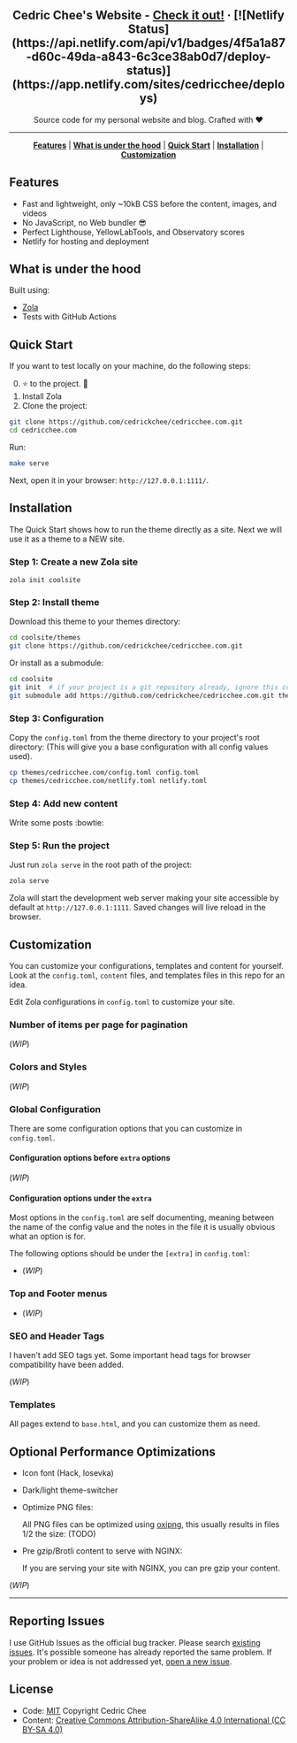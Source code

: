 <p align="center">
    <h2 align="center">Cedric Chee's Website - <a href="https://cedricchee.com">Check it out!</a> · [![Netlify Status](https://api.netlify.com/api/v1/badges/4f5a1a87-d60c-49da-a843-6c3ce38ab0d7/deploy-status)](https://app.netlify.com/sites/cedricchee/deploys)</h2>
</p>

<p align="center">Source code for my personal website and blog. Crafted with ♥</p>

---

<p align="center">
    <b><a href="README.md#features">Features</a></b>
    |
    <b><a href="README.md#what-is-under-the-hood">What is under the hood</a></b>
    |
    <b><a href="README.md#quick-start">Quick Start</a></b>
    |
    <b><a href="README.md#installation">Installation</a></b>
    |
    <b><a href="README.md#customization">Customization</a></b>
</p>

<!--<p align="center">
    <img src="https://raw.githubusercontent.com/cedrickchee/personal-website/gh-pages/assets/screen-shot.png" />
</p>-->

## Features

- Fast and lightweight, only ~10kB CSS before the content, images, and videos
- No JavaScript, no Web bundler :sunglasses:
- Perfect Lighthouse, YellowLabTools, and Observatory scores
- Netlify for hosting and deployment

## What is under the hood

Built using:

- [Zola](https://www.getzola.org/)
- Tests with GitHub Actions

## Quick Start

If you want to test locally on your machine, do the following steps:

0. :star: to the project. :metal:
1. Install Zola
2. Clone the project:

```sh
git clone https://github.com/cedrickchee/cedricchee.com.git
cd cedricchee.com
```

Run:

```sh
make serve
```

Next, open it in your browser: `http://127.0.0.1:1111/`.

## Installation

The Quick Start shows how to run the theme directly as a site. Next we will use it as a theme to a NEW site.

### Step 1: Create a new Zola site

```
zola init coolsite
```

### Step 2: Install theme

Download this theme to your themes directory:

```sh
cd coolsite/themes
git clone https://github.com/cedrickchee/cedricchee.com.git
```

Or install as a submodule:

```sh
cd coolsite
git init  # if your project is a git repository already, ignore this command
git submodule add https://github.com/cedrickchee/cedricchee.com.git themes/cedricchee.com
```

### Step 3: Configuration

Copy the `config.toml` from the theme directory to your project's root
directory: (This will give you a base configuration with all config values
used).

```sh
cp themes/cedricchee.com/config.toml config.toml
cp themes/cedricchee.com/netlify.toml netlify.toml
```

### Step 4: Add new content

Write some posts :bowtie:

### Step 5: Run the project

Just run `zola serve` in the root path of the project:

```sh
zola serve
```

Zola will start the development web server making your site accessible by
default at `http://127.0.0.1:1111`. Saved changes will live reload in the
browser.

## Customization

You can customize your configurations, templates and content for yourself. Look
at the `config.toml`, `content` files, and templates files in this repo for an
idea.

Edit Zola configurations in `config.toml` to customize your site.

### Number of items per page for pagination

(_WIP_)

### Colors and Styles

(_WIP_)

### Global Configuration

There are some configuration options that you can customize in `config.toml`.

#### Configuration options before `extra` options

(_WIP_)

#### Configuration options under the `extra`

Most options in the `config.toml` are self documenting, meaning between the name
of the config value and the notes in the file it is usually obvious what an
option is for.

The following options should be under the `[extra]` in `config.toml`:

- (_WIP_)

### Top and Footer menus

- (_WIP_)

### SEO and Header Tags

I haven't add SEO tags yet. Some important head tags for browser compatibility
have been added.

(_WIP_)

### Templates

All pages extend to `base.html`, and you can customize them as need.

## Optional Performance Optimizations

- Icon font (Hack, Iosevka)
- Dark/light theme-switcher
- Optimize PNG files:

    All PNG files can be optimized using
    [oxipng](https://github.com/shssoichiro/oxipng), this usually results in
    files 1/2 the size: (TODO)
- Pre gzip/Brotli content to serve with NGINX:

    If you are serving your site with NGINX, you can pre gzip your content.

(_WIP_)

---

## Reporting Issues

I use GitHub Issues as the official bug tracker. Please search [existing issues](https://github.com/cedrickchee/cedricchee.com/issues). It's possible someone has already reported the same problem. If your problem or idea is not addressed yet, [open a new issue](https://github.com/cedrickchee/cedricchee.com/issues/new).

## License

* Code: [MIT](https://cedrickchee.mit-license.org/) Copyright Cedric Chee
* Content: [Creative Commons Attribution-ShareAlike 4.0 International (CC BY-SA 4.0)](http://creativecommons.org/licenses/by-sa/4.0/)
